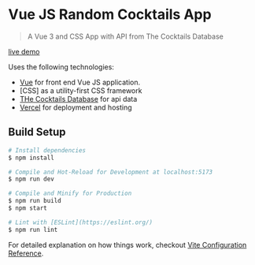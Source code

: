 # Vue JS Random Cocktails App

> A Vue 3 and CSS App with API from The Cocktails Database

[live demo](https://random-cocktails-app.vercel.app/)

Uses the following technologies:

- [Vue](https://vuejs.org/) for front end Vue JS application.
- [CSS] as a utility-first CSS framework
- [THe Cocktails Database](https://www.thecocktaildb.com/) for api data
- [Vercel](https://vercel.com/) for deployment and hosting

## Build Setup

```bash
# Install dependencies
$ npm install

# Compile and Hot-Reload for Development at localhost:5173
$ npm run dev

# Compile and Minify for Production
$ npm run build
$ npm start

# Lint with [ESLint](https://eslint.org/)
$ npm run lint
```

For detailed explanation on how things work, checkout [Vite Configuration Reference](https://vitejs.dev/config/).
